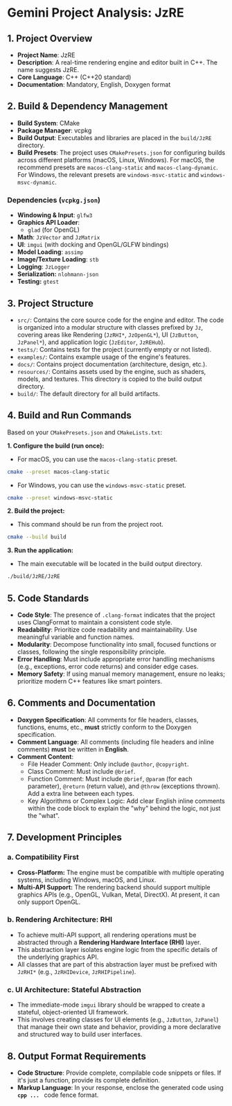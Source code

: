 # Gemini Project Analysis: JzRE

## 1. Project Overview

-   **Project Name**: JzRE
-   **Description**: A real-time rendering engine and editor built in C++. The name suggests JzRE.
-   **Core Language**: C++ (C++20 standard)
-   **Documentation**: Mandatory, English, Doxygen format

## 2. Build & Dependency Management

-   **Build System**: CMake
-   **Package Manager**: vcpkg
-   **Build Output**: Executables and libraries are placed in the `build/JzRE` directory.
-   **Build Presets**: The project uses `CMakePresets.json` for configuring builds across different platforms (macOS, Linux, Windows). For macOS, the recommend presets are `macos-clang-static` and `macos-clang-dynamic`. For Windows, the relevant presets are `windows-msvc-static` and `windows-msvc-dynamic`.

### Dependencies (`vcpkg.json`)

-   **Windowing & Input**: `glfw3`
-   **Graphics API Loader**:
    -   `glad` (for OpenGL)
-   **Math**: `JzVector` and `JzMatrix`
-   **UI**: `imgui` (with docking and OpenGL/GLFW bindings)
-   **Model Loading**: `assimp`
-   **Image/Texture Loading**: `stb`
-   **Logging**: `JzLogger`
-   **Serialization:** `nlohmann-json`
-   **Testing:** `gtest`

## 3. Project Structure

-   `src/`: Contains the core source code for the engine and editor. The code is organized into a modular structure with classes prefixed by `Jz`, covering areas like Rendering (`JzRHI*`, `JzOpenGL*`), UI (`JzButton`, `JzPanel*`), and application logic (`JzEditor`, `JzREHub`).
-   `tests/`: Contains tests for the project (currently empty or not listed).
-   `examples/`: Contains example usage of the engine's features.
-   `docs/`: Contains project documentation (architecture, design, etc.).
-   `resources/`: Contains assets used by the engine, such as shaders, models, and textures. This directory is copied to the build output directory.
-   `build/`: The default directory for all build artifacts.

## 4. Build and Run Commands

Based on your `CMakePresets.json` and `CMakeLists.txt`:

**1. Configure the build (run once):**

-   For macOS, you can use the `macos-clang-static` preset.

```bash
cmake --preset macos-clang-static
```

-   For Windows, you can use the `windows-msvc-static` preset.

```bash
cmake --preset windows-msvc-static
```

**2. Build the project:**

-   This command should be run from the project root.

```bash
cmake --build build
```

**3. Run the application:**

-   The main executable will be located in the build output directory.

```bash
./build/JzRE/JzRE
```

## 5. Code Standards

-   **Code Style**: The presence of `.clang-format` indicates that the project uses ClangFormat to maintain a consistent code style.
-   **Readability**: Prioritize code readability and maintainability. Use meaningful variable and function names.
-   **Modularity**: Decompose functionality into small, focused functions or classes, following the single responsibility principle.
-   **Error Handling**: Must include appropriate error handling mechanisms (e.g., exceptions, error code returns) and consider edge cases.
-   **Memory Safety**: If using manual memory management, ensure no leaks; prioritize modern C++ features like smart pointers.

## 6. Comments and Documentation

-   **Doxygen Specification**: All comments for file headers, classes, functions, enums, etc., **must** strictly conform to the Doxygen specification.
-   **Comment Language**: All comments (including file headers and inline comments) **must** be written in **English**.
-   **Comment Content**:
    -   File Header Comment: Only include `@author`, `@copyright`.
    -   Class Comment: Must include `@brief`.
    -   Function Comment: Must include `@brief`, `@param` (for each parameter), `@return` (return value), and `@throw` (exceptions thrown). Add a extra line between each types.
    -   Key Algorithms or Complex Logic: Add clear English inline comments within the code block to explain the "why" behind the logic, not just the "what".

## 7. Development Principles

### a. Compatibility First

-   **Cross-Platform:** The engine must be compatible with multiple operating systems, including Windows, macOS, and Linux.
-   **Multi-API Support:** The rendering backend should support multiple graphics APIs (e.g., OpenGL, Vulkan, Metal, DirectX). At present, it can only support OpenGL.

### b. Rendering Architecture: RHI

-   To achieve multi-API support, all rendering operations must be abstracted through a **Rendering Hardware Interface (RHI)** layer.
-   This abstraction layer isolates engine logic from the specific details of the underlying graphics API.
-   All classes that are part of this abstraction layer must be prefixed with `JzRHI*` (e.g., `JzRHIDevice`, `JzRHIPipeline`).

### c. UI Architecture: Stateful Abstraction

-   The immediate-mode `imgui` library should be wrapped to create a stateful, object-oriented UI framework.
-   This involves creating classes for UI elements (e.g., `JzButton`, `JzPanel`) that manage their own state and behavior, providing a more declarative and structured way to build user interfaces.

## 8. Output Format Requirements

-   **Code Structure**: Provide complete, compilable code snippets or files. If it's just a function, provide its complete definition.
-   **Markup Language**: In your response, enclose the generated code using **`cpp ... `** code fence format.

